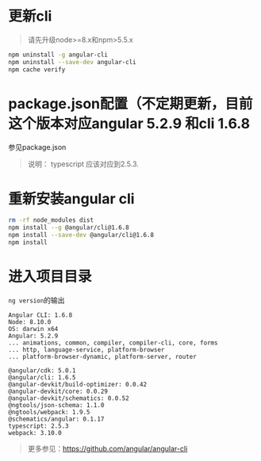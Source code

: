 # 更新cli

> 请先升级node>=8.x和npm>5.5.x

```bash
npm uninstall -g angular-cli
npm uninstall --save-dev angular-cli
npm cache verify
```

# package.json配置（不定期更新，目前这个版本对应angular 5.2.9 和cli 1.6.8
参见package.json
> 说明： typescript 应该对应到2.5.3.

# 重新安装angular cli
```bash
rm -rf node_modules dist
npm install --g @angular/cli@1.6.8
npm install --save-dev @angular/cli@1.6.8
npm install
```

# 进入项目目录
`ng version`的输出

```
Angular CLI: 1.6.8
Node: 8.10.0
OS: darwin x64
Angular: 5.2.9
... animations, common, compiler, compiler-cli, core, forms
... http, language-service, platform-browser
... platform-browser-dynamic, platform-server, router

@angular/cdk: 5.0.1
@angular/cli: 1.6.5
@angular-devkit/build-optimizer: 0.0.42
@angular-devkit/core: 0.0.29
@angular-devkit/schematics: 0.0.52
@ngtools/json-schema: 1.1.0
@ngtools/webpack: 1.9.5
@schematics/angular: 0.1.17
typescript: 2.5.3
webpack: 3.10.0
```



> 更多参见：https://github.com/angular/angular-cli